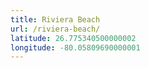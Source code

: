 ```yaml
---
title: Riviera Beach
url: /riviera-beach/
latitude: 26.775340500000002
longitude: -80.05809690000001
---
```

